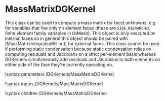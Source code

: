 # MassMatrixDGKernel

This class can be used to compute a mass matrix for facet unknowns, e.g. for variables that live only on element faces (these are `SIDE_HIERARCHIC` finite element family variables in libMesh). This object is only executed on internal faces so in general this object should be paired with [MassMatrixIntegratedBC.md] for external faces. This class cannot be used if performing static condensation because static condensation relies on computing residuals and Jacobians on a strict per-element basis whereas DGKernels simultaneously add residuals and Jacobians to both elements on either side of the face they're currently operating on.

!syntax parameters /DGKernels/MassMatrixDGKernel

!syntax inputs /DGKernels/MassMatrixDGKernel

!syntax children /DGKernels/MassMatrixDGKernel
